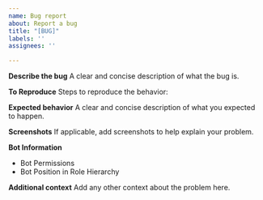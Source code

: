 ```yaml
---
name: Bug report
about: Report a bug
title: "[BUG]"
labels: ''
assignees: ''

---
```


**Describe the bug**
A clear and concise description of what the bug is.

**To Reproduce**
Steps to reproduce the behavior:

**Expected behavior**
A clear and concise description of what you expected to happen.

**Screenshots**
If applicable, add screenshots to help explain your problem.

**Bot Information**
- Bot Permissions
- Bot Position in Role Hierarchy

**Additional context**
Add any other context about the problem here.
